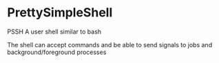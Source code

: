 # PrettySimpleShell 
PSSH
A user shell similar to bash

The shell can accept commands and be able to send signals to jobs and background/foreground processes
